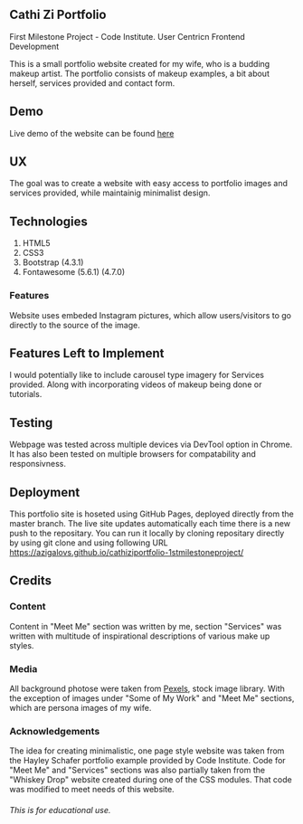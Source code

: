 ## Cathi Zi Portfolio

First Milestone Project - Code Institute. User Centricn Frontend Development

This is a small portfolio website created for my wife, who is a budding makeup artist. The portfolio consists of makeup examples, a bit about herself, services provided and contact form.

## Demo

Live demo of the website can be found [here](https://azigalovs.github.io/cathiziportfolio-1stmilestoneproject/)

## UX

The goal was to create a website with easy access to portfolio images and services provided, while maintainig minimalist design.

## Technologies

1. HTML5
2. CSS3
3. Bootstrap (4.3.1)
4. Fontawesome (5.6.1) (4.7.0)

### Features 

Website uses embeded Instagram pictures, which allow users/visitors to go directly to the source of the image. 

## Features Left to Implement

I would potentially like to include carousel type imagery for Services provided. Along with incorporating videos of makeup being done or tutorials.

## Testing

Webpage was tested across multiple devices via DevTool option in Chrome. It has also been tested on multiple browsers for compatability and responsivness. 

## Deployment

This portfolio site is hoseted using GitHub Pages, deployed directly from the master branch. The live site updates automatically each time there is a new push to the repositary. You can run it locally by cloning repositary directly by using git clone and using following URL https://azigalovs.github.io/cathiziportfolio-1stmilestoneproject/

## Credits

### Content

Content in "Meet Me" section was written by me, section "Services" was written with multitude of inspirational descriptions of various make up styles.

### Media

All background photose were taken from [Pexels](https://www.pexels.com/), stock image library. With the exception of images under "Some of My Work" and "Meet Me" sections, which are persona images of my wife.

### Acknowledgements

The idea for creating minimalistic, one page style website was taken from the Hayley Schafer portfolio example provided by Code Institute. Code for "Meet Me" and "Services" sections was also partially taken from the "Whiskey Drop" website created during one of the CSS modules. That code was modified to meet needs of this website.

###### This is for educational use.